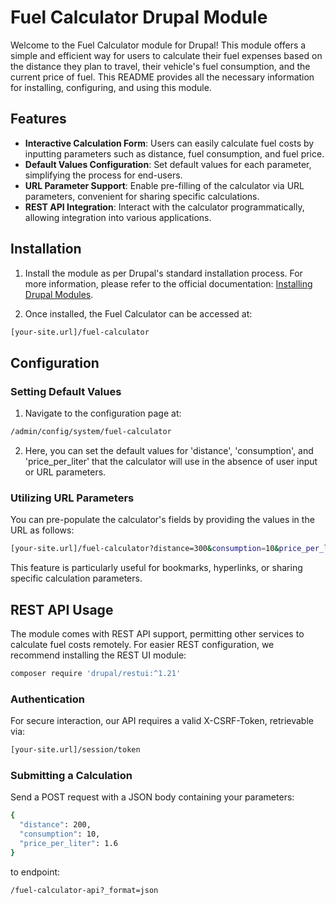 # Fuel Calculator Drupal Module

Welcome to the Fuel Calculator module for Drupal! This module offers a simple and efficient way for users to calculate their fuel expenses based on the distance they plan to travel, their vehicle's fuel consumption, and the current price of fuel. This README provides all the necessary information for installing, configuring, and using this module.

## Features

- **Interactive Calculation Form**: Users can easily calculate fuel costs by inputting parameters such as distance, fuel consumption, and fuel price.
- **Default Values Configuration**: Set default values for each parameter, simplifying the process for end-users.
- **URL Parameter Support**: Enable pre-filling of the calculator via URL parameters, convenient for sharing specific calculations.
- **REST API Integration**: Interact with the calculator programmatically, allowing integration into various applications.

## Installation

1. Install the module as per Drupal's standard installation process. For more information, please refer to the official documentation: [Installing Drupal Modules](https://www.drupal.org/docs/extending-drupal/installing-modules).

2. Once installed, the Fuel Calculator can be accessed at:
```bash
[your-site.url]/fuel-calculator
```
## Configuration

### Setting Default Values

1. Navigate to the configuration page at:
```bash
/admin/config/system/fuel-calculator
```
2. Here, you can set the default values for 'distance', 'consumption', and 'price_per_liter' that the calculator will use in the absence of user input or URL parameters.

### Utilizing URL Parameters

You can pre-populate the calculator's fields by providing the values in the URL as follows:
```bash
[your-site.url]/fuel-calculator?distance=300&consumption=10&price_per_liter=1.5
```
This feature is particularly useful for bookmarks, hyperlinks, or sharing specific calculation parameters.

## REST API Usage

The module comes with REST API support, permitting other services to calculate fuel costs remotely. For easier REST configuration, we recommend installing the REST UI module:
```bash
composer require 'drupal/restui:^1.21'
```

### Authentication

For secure interaction, our API requires a valid X-CSRF-Token, retrievable via:
```bash
[your-site.url]/session/token
```

### Submitting a Calculation

Send a POST request with a JSON body containing your parameters:
```bash
{
  "distance": 200,
  "consumption": 10,
  "price_per_liter": 1.6
}
```

to endpoint: 

```bash
/fuel-calculator-api?_format=json
```